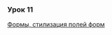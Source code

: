 ### Урок 11
[Формы, стилизация полей форм](https://drive.google.com/drive/u/0/folders/1Sx-ehme34fCv8Hsp89qEnMc6k_b3QvHZ)
